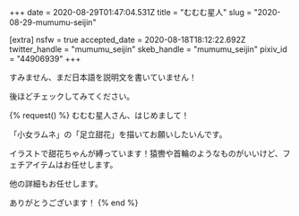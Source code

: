 +++
date = 2020-08-29T01:47:04.531Z
title = "むむむ星人"
slug = "2020-08-29-mumumu-seijin"

[extra]
nsfw = true
accepted_date = 2020-08-18T18:12:22.692Z
twitter_handle = "mumumu_seijin"
skeb_handle = "mumumu_seijin"
pixiv_id = "44906939"
+++

すみません、まだ日本語を説明文を書いていません！

後ほどチェックしてみてください。

{% request() %}
むむむ星人さん、はじめまして！

「小女ラムネ」の「足立甜花」を描いてお願いしたいんです。

イラストで甜花ちゃんが縛っています！猿轡や首輪のようなものがいいけど、フェチアイテムはお任せします。

他の詳細もお任せします。

ありがとうございます！
{% end %}